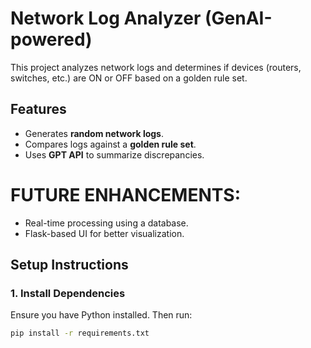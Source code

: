 # Network Log Analyzer (GenAI-powered)

This project analyzes network logs and determines if devices (routers, switches, etc.) are ON or OFF based on a golden rule set.

## Features
- Generates **random network logs**.
- Compares logs against a **golden rule set**.
- Uses **GPT API** to summarize discrepancies.
# FUTURE ENHANCEMENTS:
- Real-time processing using a database.
- Flask-based UI for better visualization.


## Setup Instructions

### 1. Install Dependencies
Ensure you have Python installed. Then run:
```bash
pip install -r requirements.txt


